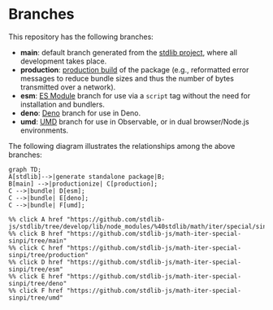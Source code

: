 <!--

@license Apache-2.0

Copyright (c) 2022 The Stdlib Authors.

Licensed under the Apache License, Version 2.0 (the "License");
you may not use this file except in compliance with the License.
You may obtain a copy of the License at

    http://www.apache.org/licenses/LICENSE-2.0

Unless required by applicable law or agreed to in writing, software
distributed under the License is distributed on an "AS IS" BASIS,
WITHOUT WARRANTIES OR CONDITIONS OF ANY KIND, either express or implied.
See the License for the specific language governing permissions and
limitations under the License.

-->

# Branches

This repository has the following branches:

-   **main**: default branch generated from the [stdlib project][stdlib-url], where all development takes place.
-   **production**: [production build][production-url] of the package (e.g., reformatted error messages to reduce bundle sizes and thus the number of bytes transmitted over a network).
-   **esm**: [ES Module][esm-url] branch for use via a `script` tag without the need for installation and bundlers.
-   **deno**: [Deno][deno-url] branch for use in Deno.
-   **umd**: [UMD][umd-url] branch for use in Observable, or in dual browser/Node.js environments.

The following diagram illustrates the relationships among the above branches:

```mermaid
graph TD;
A[stdlib]-->|generate standalone package|B;
B[main] -->|productionize| C[production];
C -->|bundle| D[esm];
C -->|bundle| E[deno];
C -->|bundle| F[umd];

%% click A href "https://github.com/stdlib-js/stdlib/tree/develop/lib/node_modules/%40stdlib/math/iter/special/sinpi"
%% click B href "https://github.com/stdlib-js/math-iter-special-sinpi/tree/main"
%% click C href "https://github.com/stdlib-js/math-iter-special-sinpi/tree/production"
%% click D href "https://github.com/stdlib-js/math-iter-special-sinpi/tree/esm"
%% click E href "https://github.com/stdlib-js/math-iter-special-sinpi/tree/deno"
%% click F href "https://github.com/stdlib-js/math-iter-special-sinpi/tree/umd"
```

[stdlib-url]: https://github.com/stdlib-js/stdlib/tree/develop/lib/node_modules/%40stdlib/math/iter/special/sinpi
[production-url]: https://github.com/stdlib-js/math-iter-special-sinpi/tree/production
[deno-url]: https://github.com/stdlib-js/math-iter-special-sinpi/tree/deno
[umd-url]: https://github.com/stdlib-js/math-iter-special-sinpi/tree/umd
[esm-url]: https://github.com/stdlib-js/math-iter-special-sinpi/tree/esm